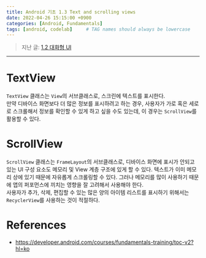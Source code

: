 ```yaml
---
title: Android 기초 1.3 Text and scrolling views
date: 2022-04-26 15:15:00 +0900
categories: [Android, Fundamentals]
tags: [android, codelab]     # TAG names should always be lowercase
---
```


> 지난 글: [1.2 대화형 UI](https://coitloz88.github.io/posts/android-basic-2/)

---

# TextView
`TextView` 클래스는 `View`의 서브클래스로, 스크린에 텍스트를 표시한다.  
만약 디바이스 화면보다 더 많은 정보를 표시하려고 하는 경우, 사용자가 가로 혹은 세로로 스크롤해서 정보를 확인할 수 있게 하고 싶을 수도 있는데, 이 경우는 `ScrollView`를 활용할 수 있다.

# ScrollView
`ScrollView` 클래스는 `FrameLayout`의 서브클래스로, 디바이스 화면에 표시가 안되고 있는 UI 구성 요소도 메모리 및 View 계층 구조에 있게 할 수 있다. 텍스트가 이미 메모리 상에 있기 때문에 자유롭게 스크롤링할 수 있다. 그러나 메모리를 많이 사용하기 때문에 앱의 퍼포먼스에 끼치는 영향을 잘 고려해서 사용해야 한다.  
사용자가 추가, 삭제, 편집할 수 있는 많은 양의 아이템 리스트를 표시하기 위해서는 `RecyclerView`를 사용하는 것이 적절하다.

# References
* <https://developer.android.com/courses/fundamentals-training/toc-v2?hl=ko>
